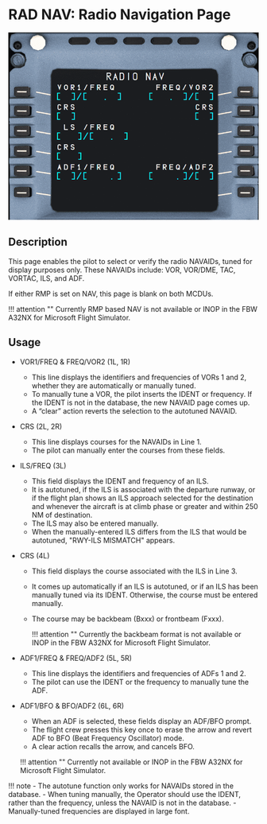 # RAD NAV: Radio Navigation Page

<link rel="stylesheet" href="/stylesheets/admonitions.css">
<link rel="stylesheet" href="/stylesheets/reported-issues.css">

![RAD NAV](../../assets/a32nx-briefing/mcdu/mcdu-rad-nav-page.png)

## Description

This page enables the pilot to select or verify the radio NAVAIDs, tuned for display purposes only.
These NAVAIDs include: VOR, VOR/DME, TAC, VORTAC, ILS, and ADF.

If either RMP is set on NAV, this page is blank on both MCDUs.

!!! attention ""
    Currently RMP based NAV is not available or INOP in the FBW A32NX for Microsoft Flight Simulator.

## Usage

- VOR1/FREQ & FREQ/VOR2 (1L, 1R)
    - This line displays the identifiers and frequencies of VORs 1 and 2, whether they are automatically or manually 
      tuned. 
    - To manually tune a VOR, the pilot inserts the IDENT or frequency. If the IDENT is not in the database, 
      the new NAVAID page comes up. 
    - A “clear” action reverts the selection to the autotuned NAVAID. 
     
- CRS (2L, 2R) 
    - This line displays courses for the NAVAIDs in Line 1. 
    - The pilot can manually enter the courses from these fields.


- ILS/FREQ (3L)
    - This field displays the IDENT and frequency of an ILS. 
    - It is autotuned, if the ILS is associated with the departure runway, or if the flight plan shows an ILS 
      approach selected for the destination and whenever the aircraft is at climb phase or greater and within 250 NM 
      of destination. 
    - The ILS may also be entered manually. 
    - When the manually-entered ILS differs from the ILS that would be autotuned, "RWY-ILS MISMATCH" appears.

- CRS (4L)
    - This field displays the course associated with the ILS in Line 3. 
    - It comes up automatically if an ILS is autotuned, or if an ILS has been manually tuned via its IDENT. 
      Otherwise, the course must be entered manually.
    - The course may be backbeam (Bxxx) or frontbeam (Fxxx).
  
        !!! attention ""
            Currently the backbeam format is not available or INOP in the FBW A32NX for Microsoft Flight Simulator.

- ADF1/FREQ & FREQ/ADF2 (5L, 5R)
    - This line displays the identifiers and frequencies of ADFs 1 and 2. 
    - The pilot can use the IDENT or the frequency to manually tune the ADF.

- ADF1/BFO & BFO/ADF2 (6L, 6R)
    - When an ADF is selected, these fields display an ADF/BFO prompt. 
    - The flight crew presses this key once to erase the arrow and revert ADF to BFO (Beat Frequency Oscillator) mode.
    - A clear action recalls the arrow, and cancels BFO.

    !!! attention ""
        Currently not available or INOP in the FBW A32NX for Microsoft Flight Simulator.

!!! note 
    - The autotune function only works for NAVAIDs stored in the database.
    - When tuning manually, the Operator should use the IDENT, rather than the frequency, unless the NAVAID is not 
      in the database.
    - Manually-tuned frequencies are displayed in large font.